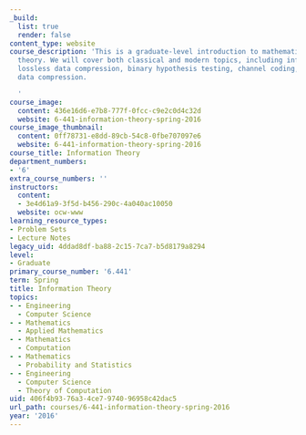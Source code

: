 ```yaml
---
_build:
  list: true
  render: false
content_type: website
course_description: 'This is a graduate-level introduction to mathematics of information
  theory. We will cover both classical and modern topics, including information entropy,
  lossless data compression, binary hypothesis testing, channel coding, and lossy
  data compression.

  '
course_image:
  content: 436e16d6-e7b8-777f-0fcc-c9e2c0d4c32d
  website: 6-441-information-theory-spring-2016
course_image_thumbnail:
  content: 0ff78731-e8dd-89cb-54c8-0fbe707097e6
  website: 6-441-information-theory-spring-2016
course_title: Information Theory
department_numbers:
- '6'
extra_course_numbers: ''
instructors:
  content:
  - 3e4d61a9-3f5d-b456-290c-4a040ac10050
  website: ocw-www
learning_resource_types:
- Problem Sets
- Lecture Notes
legacy_uid: 4ddad8df-ba88-2c15-7ca7-b5d8179a8294
level:
- Graduate
primary_course_number: '6.441'
term: Spring
title: Information Theory
topics:
- - Engineering
  - Computer Science
- - Mathematics
  - Applied Mathematics
- - Mathematics
  - Computation
- - Mathematics
  - Probability and Statistics
- - Engineering
  - Computer Science
  - Theory of Computation
uid: 406f4b93-76a3-4ce7-9740-96958c42dac5
url_path: courses/6-441-information-theory-spring-2016
year: '2016'
---
```

